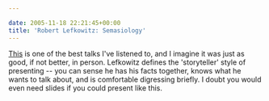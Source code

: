```yaml
---

date: 2005-11-18 22:21:45+00:00
title: 'Robert Lefkowitz: Semasiology'
---
```


[This](http://www.itconversations.com/shows/detail662.html) is one of the best talks I've listened to, and I imagine it was just as good, if not better, in person. Lefkowitz defines the 'storyteller' style of presenting -- you can sense he has his facts together, knows what he wants to talk about, and is comfortable digressing briefly. I doubt you would even need slides if you could present like this.   


